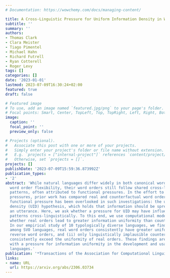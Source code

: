 ```yaml
---
# Documentation: https://wowchemy.com/docs/managing-content/

title: A Cross-Linguistic Pressure for Uniform Information Density in Word Order
subtitle: ''
summary: ''
authors:
- Thomas Clark
- Clara Meister
- Tiago Pimentel
- Michael Hahn
- Richard Futrell
- Ryan Cotterell
- Roger Levy
tags: []
categories: []
date: '2023-01-01'
lastmod: 2023-07-09T16:30:24+02:00
featured: true
draft: false

# Featured image
# To use, add an image named `featured.jpg/png` to your page's folder.
# Focal points: Smart, Center, TopLeft, Top, TopRight, Left, Right, BottomLeft, Bottom, BottomRight.
image:
  caption: ''
  focal_point: ''
  preview_only: false

# Projects (optional).
#   Associate this post with one or more of your projects.
#   Simply enter your project's folder or file name without extension.
#   E.g. `projects = ["internal-project"]` references `content/project/deep-learning/index.md`.
#   Otherwise, set `projects = []`.
projects: []
publishDate: '2023-07-09T15:59:36.873992Z'
publication_types:
- '2'
abstract: 'While natural languages differ widely in both canonical word order and
  word order flexibility, their word orders still follow shared cross-linguistic statistical
  patterns, often attributed to functional pressures. In the effort to identify these
  pressures, prior work has compared real and counterfactual word orders. Yet one
  functional pressure has been overlooked in such investigations: the uniform information
  density (UID) hypothesis, which holds that information should be spread evenly throughout
  an utterance. Here, we ask whether a pressure for UID may have influenced word order
  patterns cross-linguistically. To this end, we use computational models to test
  whether real orders lead to greater information uniformity than counterfactual orders.
  In our empirical study of 10 typologically diverse languages, we find that: (i)
  among SVO languages, real word orders consistently have greater uniformity than
  reverse word orders, and (ii) only linguistically implausible counterfactual orders
  consistently exceed the uniformity of real orders. These findings are compatible
  with a pressure for information uniformity in the development and usage of natural
  languages.'
publication: '*Transactions of the Association for Computational Linguistics*'
links:
- name: URL
  url: https://arxiv.org/abs/2306.03734
---
```

